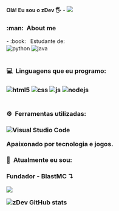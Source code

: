 **Olá! Eu sou o zDev 🖐️** - ![](https://komarev.com/ghpvc/?username=zDevDevz&color=006bed)

<h3> :man: &nbsp;About me </h3>
- :book: &nbsp; Estudante de:
<div style="display: inline_block">
<img align="center" alt="python" src="https://img.shields.io/badge/Python-14354C?style=for-the-badge&logo=python&logoColor=white" />
<img align="center" alt="java" src="https://img.shields.io/badge/Java-ED8B00?style=for-the-badge&logo=java&logoColor=white" />
</div><br/>

<h3> 💻 &nbsp;Linguagens que eu programo: <h3>

<div style="display: inline_block">
  <img align="center" alt="html5" src="https://img.shields.io/badge/HTML5-E34F26?style=for-the-badge&logo=html5&logoColor=white" />
  <img align="center" alt="css" src="https://img.shields.io/badge/CSS3-1572B6?style=for-the-badge&logo=css3&logoColor=white" />
  <img align="center" alt="js" src="https://img.shields.io/badge/JavaScript-F7DF1E?style=for-the-badge&logo=javascript&logoColor=black" />
  <img align="center" alt="nodejs" src="https://img.shields.io/badge/Node.js-43853D?style=for-the-badge&logo=node.js&logoColor=white" />
</div><br/>

<h3> ⚙️ &nbsp;Ferramentas utilizadas:<h3>

![Visual Studio Code](https://img.shields.io/badge/-Visual%20Studio%20Code-333333?style=flat&logo=visual-studio-code&logoColor=007ACC)

Apaixonado por tecnologia e jogos.

<h3> 🚀 &nbsp;Atualmente eu sou:<h3>

**Fundador - BlastMC**
↴

<p align="left">
  <a href="https://dsc.gg/blastmc" alt="Discord">
    <img src="https://img.shields.io/badge/-Discord-6610F2?style=for-the-badge&logo=Discord&logoColor=FFFFFF&link=https://dsc.gg/blastmc"/>
  </a>
</p>

![zDev GitHub stats](https://github-readme-stats.vercel.app/api?username=zDevDevz&show_icons=true&theme=dracula&count_private=true)

